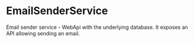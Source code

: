 # EmailSenderService
Email sender service - WebApi with the underlying database. It exposes an API allowing sending an email.
